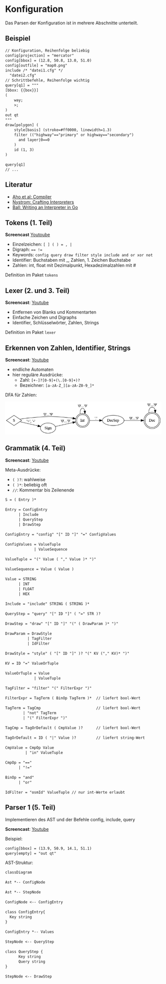 # Konfiguration

Das Parsen der Konfiguration ist in mehrere Abschnitte unterteilt.

## Beispiel

~~~~
// Konfiguration, Reihenfolge beliebig
config[projection] = "mercator"
config[bbox] = (12.8, 50.8, 13.0, 51.0)
config[outfile] = "map0.png"
include /* "datei1.cfg" */
  "datei2.cfg"
// Schrittbefehle, Reihenfolge wichtig
query[q1] = """
[bbox: {{box}}]
(
    way;
    >;
)
out qt
"""
draw[polygon] (
    style[basis] (stroke=#ff0000, linewidth=1.3)
    filter (("highway"=="primary" or highway=="secondary")
      and layer|0==0
    )
    id (1, 3)
)

query[q1]
// ...
~~~~

## Literatur

- [Aho et al: Compiler](https://www.pearson.de/compiler-9783863265748)
- [Nystrom: Crafting Interpreters](https://craftinginterpreters.com/)
- [Ball: Writing an Interpreter in Go](https://interpreterbook.com/)

## Tokens (1. Teil)

**Screencast** [Youtoube](https://youtu.be/CE_gtv5Mjow)

- Einzelzeichen: `[ ] ( ) = , |`
- Digraph: `== !=`
- Keywords: `config query draw filter style include and or xor not`
- Identifier: Buchstaben mit _, Zahlen, 1. Zeichen Buchstabe
- Zahlen: int, float mit Dezimalpunkt, Hexadezimalzahlen mit #

Definition im Paket `tokens`

## Lexer (2. und 3. Teil)

**Screencast**: [Youtube](https://youtu.be/c17gWghwUJs)

- Entfernen von Blanks und Kommentarten
- Einfache Zeichen und Digraphs
- Identifier, Schlüsselwörter, Zahlen, Strings

Definition im Paket `lexer`

## Erkennen von Zahlen, Identifier, Strings

**Screencast**: [Youtube](https://youtu.be/wtwZ2rnk3a0)

- endliche Automaten
- hier reguläre Ausdrücke:
  - Zahl: `[+-]?[0-9]+(\.[0-9]+)?`
  - Bezeichner: `[a-zA-Z_][a-zA-Z0-9_]*`

DFA für Zahlen:

![DFA für Zahlen](dfa_number.png)

## Grammatik (4. Teil)

**Screencast**: [Youtube](https://youtu.be/mhUmRQQhSfI)

Meta-Ausdrücke:

- `( )?`: wahlweise
- `( )*`: beliebig oft
- `//`: Kommentar bis Zeilenende

~~~
S = ( Entry )*

Entry = ConfigEntry
      | Include
      | QueryStep
      | DrawStep

ConfigEntry = "config" "[" ID "]" "=" ConfigValues

ConfigValues = ValueTuple
             | ValueSequence

ValueTuple = "(" Value ( "," Value )* ")"

ValueSequence = Value ( Value )

Value = STRING
      | INT
      | FLOAT
      | HEX

Include = "include" STRING ( STRING )*

QueryStep = "query" "[" ID "]" ( "=" STR )?

DrawStep = "draw" "[" ID "]" "(" ( DrawParam )* ")"

DrawParam = DrawStyle
          | TagFilter
          | IdFilter

DrawStyle = "style" ( "[" ID "]" )? "(" KV ("," KV)* ")"

KV = ID "=" ValueOrTuple

ValueOrTuple = Value
             | ValueTuple

TagFilter = "filter" "(" FilterExpr ")"

FilterExpr = TagTerm ( BinOp TagTerm )*  // liefert bool-Wert

TagTerm = TagCmp                         // liefert bool-Wert
        | "not" TagTerm
        | "(" FilterExpr ")"

TagCmp = TagOrDefault ( CmpValue )?      // liefert bool-Wert

TagOrDefault = ID ( "|" Value )?         // liefert string-Wert

CmpValue = CmpOp Value
         | "in" ValueTuple

CmpOp = "=="
      | "!="

BinOp = "and"
      | "or"

IdFilter = "osmId" ValueTuple // nur int-Werte erlaubt
~~~

## Parser 1 (5. Teil)

Implementieren des AST und der Befehle config, include, query

**Screencast**: [Youtube](hUmRQQhSfI)

Beispiel:

~~~
config[bbox] = (13.9, 50.9, 14.1, 51.1)
query[empty] = "out qt"
~~~

AST-Struktur:

~~~mermaid
classDiagram

Ast *-- ConfigNode

Ast *-- StepNode

ConfigNode <-- ConfigEntry

class ConfigEntry{
  Key string
}

ConfigEntry *-- Values

StepNode <-- QueryStep

class QueryStep {
      Key string
      Query string
}

StepNode <-- DrawStep

~~~
